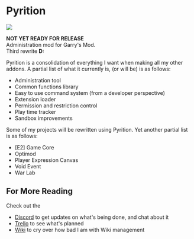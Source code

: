 # Pyrition
![](https://img.shields.io/codacy/grade/ac3be98e8eeb49a7b8052dbe8eeb1062)  

**NOT YET READY FOR RELEASE**  
Administration mod for Garry's Mod.  
Third rewrite **D:**

Pyrition is a consolidation of everything I want when making all my other addons. A partial list of what it currently is, (or will be) is as follows:
  * Administration tool
  * Common functions library
  * Easy to use command system (from a developer perspective)
  * Extension loader
  * Permission and restriction control
  * Play time tracker
  * Sandbox improvements

Some of my projects will be rewritten using Pyrition. Yet another partial list is as follows:
  * [E2] Game Core
  * Optimod
  * Player Expression Canvas
  * Void Event
  * War Lab

## For More Reading
Check out the
  * [Discord](https://discord.com/invite/WMeCsQhakH) to get updates on what's being done, and chat about it
  * [Trello](https://trello.com/b/AkkexwmQ/pyrition) to see what's planned
  * [Wiki](https://github.com/Cryotheus/pyrition_2/wiki) to cry over how bad I am with Wiki management
